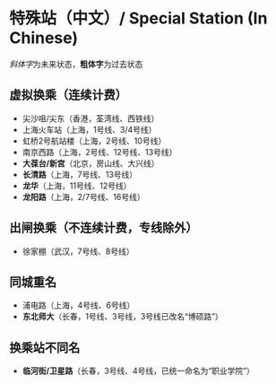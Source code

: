 # 特殊站（中文）/ Special Station (In Chinese)

*斜体字*为未来状态，**粗体字**为过去状态

## 虚拟换乘（连续计费）
- 尖沙咀/尖东（香港，荃湾线、西铁线）
- 上海火车站（上海，1号线、3/4号线）
- 虹桥2号航站楼（上海，2号线、10号线）
- 南京西路（上海，2号线、12号线、13号线）
- **大葆台/新宫**（北京，房山线、大兴线）
- **长清路**（上海，7号线、13号线）
- **龙华**（上海，11号线、12号线）
- **龙阳路**（上海，2/7号线、16号线）

## 出闸换乘（不连续计费，专线除外）
- 徐家棚（武汉，7号线、8号线）

## 同城重名
- 浦电路（上海，4号线、6号线）
- **东北师大**（长春，1号线、3号线，3号线已改名“博硕路”）

## 换乘站不同名
- **临河街/卫星路**（长春，3号线、4号线，已统一命名为“职业学院”）
